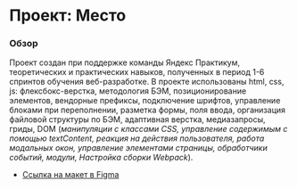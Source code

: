 # Проект: Место

### Обзор

Проект создан при поддержке команды Яндекс Практикум, теоретических и практических навыков, полученных в период 1-6 спринтов обучения веб-разработке. В проекте использованы html, css, js: флексбокс-верстка, методология БЭМ, позиционирование элементов, вендорные префиксы, подключение шрифтов, управление блоками при переполнении, разметка формы, поля ввода, организация файловой структуры по БЭМ, адаптивная верстка, медиазапросы, гриды, DOM (*манипуляции с классами CSS, управление содержимым с помощью textContent, реакция на действия пользователя, работа модальных окон, управление элементами страницы, обработчики событий, модули, Настройка сборки Webpack*).


* [Ссылка на макет в Figma](https://www.figma.com/file/bjyvbKKJN2naO0ucURl2Z0/JavaScript.-Sprint-5?node-id=0%3A1)